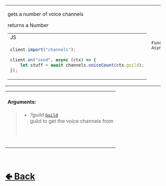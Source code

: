 <table>
<tr><td>

gets a number of voice channels<br>

returns a Number

<table>

<tr><td> JS </td></tr>

<tr><td>

```js
client.import("channels");

client.on("send", async (ctx) => {
    let stuff = await channels.voiceCount(ctx.guild);
});
```

</td></tr>
</table>

</td><td> 

`Function` `Async`

</td><td>

- [src / Services / ChannelService / custard / voiceCount.js](https://github.com/shysolocup/noscord.js/blob/main/src/Services/ChannelService/custard/voiceCount.js)

</td></tr>

</table>

<table>
<tr>

<td>

#### Arguments:
> - *?guild* [`Guild`](https://github.com/shysolocup/noscord.js/wiki/Guild)<br>
> guild to get the voice channels from<br>
> <br>

<br>

</td>

</table>

<br> <h1> [🢀 Back](https://github.com/shysolocup/noscord.js/wiki/ChannelService-Elements) </h1>
